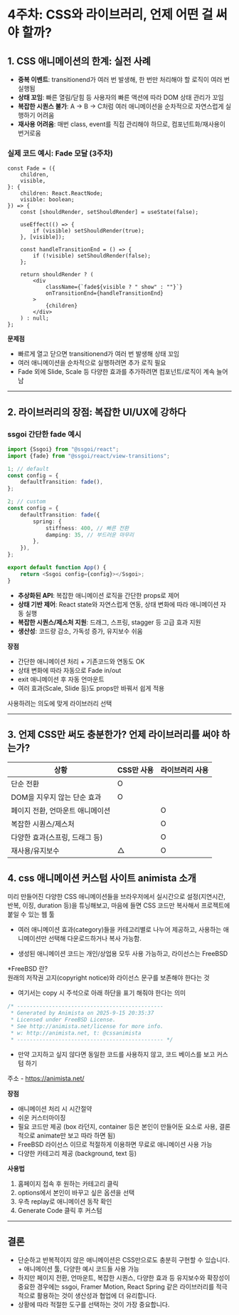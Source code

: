# 4주차: CSS와 라이브러리, 언제 어떤 걸 써야 할까?

## 1. CSS 애니메이션의 한계: 실전 사례

-   **중복 이벤트**: transitionend가 여러 번 발생해, 한 번만 처리해야 할 로직이 여러 번 실행됨
-   **상태 꼬임**: 빠른 열림/닫힘 등 사용자의 빠른 액션에 따라 DOM 상태 관리가 꼬임
-   **복잡한 시퀀스 불가**: A → B → C처럼 여러 애니메이션을 순차적으로 자연스럽게 실행하기 어려움
-   **재사용 어려움**: 매번 class, event를 직접 관리해야 하므로, 컴포넌트화/재사용이 번거로움

### 실제 코드 예시: Fade 모달 (3주차)

```tsx
const Fade = ({
    children,
    visible,
}: {
    children: React.ReactNode;
    visible: boolean;
}) => {
    const [shouldRender, setShouldRender] = useState(false);

    useEffect(() => {
        if (visible) setShouldRender(true);
    }, [visible]);

    const handleTransitionEnd = () => {
        if (!visible) setShouldRender(false);
    };

    return shouldRender ? (
        <div
            className={`fade${visible ? " show" : ""}`}
            onTransitionEnd={handleTransitionEnd}
        >
            {children}
        </div>
    ) : null;
};
```

**문제점**

-   빠르게 열고 닫으면 transitionend가 여러 번 발생해 상태 꼬임
-   여러 애니메이션을 순차적으로 실행하려면 추가 로직 필요
-   Fade 외에 Slide, Scale 등 다양한 효과를 추가하려면 컴포넌트/로직이 계속 늘어남

---

## 2. 라이브러리의 장점: 복잡한 UI/UX에 강하다

### ssgoi 간단한 fade 예시

```ts
import {Ssgoi} from "@ssgoi/react";
import {fade} from "@ssgoi/react/view-transitions";

1; // default
const config = {
    defaultTransition: fade(),
};

2; // custom
const config = {
    defaultTransition: fade({
        spring: {
            stiffness: 400, // 빠른 전환
            damping: 35, // 부드러운 마무리
        },
    }),
};

export default function App() {
    return <Ssgoi config={config}></Ssgoi>;
}
```

-   **추상화된 API**: 복잡한 애니메이션 로직을 간단한 props로 제어
-   **상태 기반 제어**: React state와 자연스럽게 연동, 상태 변화에 따라 애니메이션 자동 실행
-   **복잡한 시퀀스/제스처 지원**: 드래그, 스프링, stagger 등 고급 효과 지원
-   **생산성**: 코드량 감소, 가독성 증가, 유지보수 쉬움

**장점**

-   간단한 애니메이션 처리 + 기존코드와 연동도 OK
-   상태 변화에 따라 자동으로 Fade in/out
-   exit 애니메이션 후 자동 언마운트
-   여러 효과(Scale, Slide 등)도 props만 바꿔서 쉽게 적용

사용하려는 의도에 맞게 라이브러리 선택

---

## 3. 언제 CSS만 써도 충분한가? 언제 라이브러리를 써야 하는가?

| 상황                             | CSS만 사용 | 라이브러리 사용 |
| -------------------------------- | ---------- | --------------- |
| 단순 전환                        | O          |                 |
| DOM을 지우지 않는 단순 효과      | O          |                 |
| 페이지 전환, 언마운트 애니메이션 |            | O               |
| 복잡한 시퀀스/제스처             |            | O               |
| 다양한 효과(스프링, 드래그 등)   |            | O               |
| 재사용/유지보수                  | △          | O               |

## 4. css 애니메이션 커스텀 사이트 animista 소개

미리 만들어진 다양한 CSS 애니메이션들을 브라우저에서 실시간으로 설정(지연시간, 반복, 이징, duration 등)을 튜닝해보고,
마음에 들면 CSS 코드만 복사해서 프로젝트에 붙일 수 있는 웹 툴

-   여러 애니메이션 효과(category)들을 카테고리별로 나누어 제공하고, 사용하는 애니메이션만 선택해 다운로드하거나 복사 가능함.

-   생성된 애니메이션 코드는 개인/상업용 모두 사용 가능하고, 라이선스는 FreeBSD

\*FreeBSD 란?  
원래의 저작권 고지(copyright notice)와 라이선스 문구를 보존해야 한다는 것

-   여기서는 copy 시 주석으로 아래 하단을 표기 해줘야 한다는 의미

```css
/* ----------------------------------------------
 * Generated by Animista on 2025-9-15 20:35:37
 * Licensed under FreeBSD License.
 * See http://animista.net/license for more info. 
 * w: http://animista.net, t: @cssanimista
 * ---------------------------------------------- */
```

-   만약 고지하고 싶지 않다면 동일한 코드를 사용하지 않고, 코드 베이스를 보고 커스텀 하기

주소 - https://animista.net/

**장점**

-   애니메이션 처리 시 시간절약
-   쉬운 커스터마이징
-   필요 코드만 제공 (box 라던지, container 등은 본인이 만들어둔 요소로 사용, 결론적으로 animate만 보고 따라 하면 됨)
-   FreeBSD 라이선스 이므로 적절하게 이용하면 무료로 애니메이션 사용 가능
-   다양한 카테고리 제공 (background, text 등)

**사용법**

1. 홈페이지 접속 후 원하는 카테고리 클릭
2. options에서 본인이 바꾸고 싶은 옵션을 선택
3. 우측 replay로 애니메이션 동작 확인
4. Generate Code 클릭 후 커스텀

---

## 결론

-   단순하고 반복적이지 않은 애니메이션은 CSS만으로도 충분히 구현할 수 있습니다. + 애니메이션 툴, 다양한 예시 코드들 사용 가능
-   하지만 페이지 전환, 언마운트, 복잡한 시퀀스, 다양한 효과 등 유지보수와 확장성이 중요한 경우에는 ssgoi, Framer Motion, React Spring 같은 라이브러리를 적극적으로 활용하는 것이 생산성과 협업에 더 유리합니다.
-   상황에 따라 적절한 도구를 선택하는 것이 가장 중요합니다.
